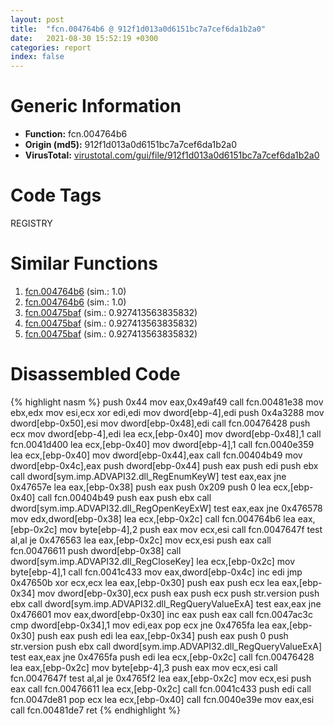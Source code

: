 ```yaml
---
layout: post
title:  "fcn.004764b6 @ 912f1d013a0d6151bc7a7cef6da1b2a0"
date:   2021-08-30 15:52:19 +0300
categories: report
index: false
---
```


# Generic Information
- **Function:** fcn.004764b6
- **Origin (md5):** 912f1d013a0d6151bc7a7cef6da1b2a0
- **VirusTotal:** [virustotal.com/gui/file/912f1d013a0d6151bc7a7cef6da1b2a0][virustotal_ref]

# Code Tags
<span class="tag" id="REGISTRY">REGISTRY</span>


# Similar Functions

1. [fcn.004764b6][similar_1_ref] (sim.: 1.0)
2. [fcn.004764b6][similar_2_ref] (sim.: 1.0)
3. [fcn.00475baf][similar_3_ref] (sim.: 0.927413563835832)
4. [fcn.00475baf][similar_4_ref] (sim.: 0.927413563835832)
5. [fcn.00475baf][similar_5_ref] (sim.: 0.927413563835832)


# Disassembled Code

{% highlight nasm %}
push 0x44
mov eax,0x49af49
call fcn.00481e38
mov ebx,edx
mov esi,ecx
xor edi,edi
mov dword[ebp-4],edi
push 0x4a3288
mov dword[ebp-0x50],esi
mov dword[ebp-0x48],edi
call fcn.00476428
push ecx
mov dword[ebp-4],edi
lea ecx,[ebp-0x40]
mov dword[ebp-0x48],1
call fcn.0041d400
lea ecx,[ebp-0x40]
mov dword[ebp-4],1
call fcn.0040e359
lea ecx,[ebp-0x40]
mov dword[ebp-0x44],eax
call fcn.00404b49
mov dword[ebp-0x4c],eax
push dword[ebp-0x44]
push eax
push edi
push ebx
call dword[sym.imp.ADVAPI32.dll_RegEnumKeyW]
test eax,eax
jne 0x47657e
lea eax,[ebp-0x38]
push eax
push 0x209
push 0
lea ecx,[ebp-0x40]
call fcn.00404b49
push eax
push ebx
call dword[sym.imp.ADVAPI32.dll_RegOpenKeyExW]
test eax,eax
jne 0x476578
mov edx,dword[ebp-0x38]
lea ecx,[ebp-0x2c]
call fcn.004764b6
lea eax,[ebp-0x2c]
mov byte[ebp-4],2
push eax
mov ecx,esi
call fcn.0047647f
test al,al
je 0x476563
lea eax,[ebp-0x2c]
mov ecx,esi
push eax
call fcn.00476611
push dword[ebp-0x38]
call dword[sym.imp.ADVAPI32.dll_RegCloseKey]
lea ecx,[ebp-0x2c]
mov byte[ebp-4],1
call fcn.0041c433
mov eax,dword[ebp-0x4c]
inc edi
jmp 0x47650b
xor ecx,ecx
lea eax,[ebp-0x30]
push eax
push ecx
lea eax,[ebp-0x34]
mov dword[ebp-0x30],ecx
push eax
push ecx
push str.version
push ebx
call dword[sym.imp.ADVAPI32.dll_RegQueryValueExA]
test eax,eax
jne 0x476601
mov eax,dword[ebp-0x30]
inc eax
push eax
call fcn.0047ac3c
cmp dword[ebp-0x34],1
mov edi,eax
pop ecx
jne 0x4765fa
lea eax,[ebp-0x30]
push eax
push edi
lea eax,[ebp-0x34]
push eax
push 0
push str.version
push ebx
call dword[sym.imp.ADVAPI32.dll_RegQueryValueExA]
test eax,eax
jne 0x4765fa
push edi
lea ecx,[ebp-0x2c]
call fcn.00476428
lea eax,[ebp-0x2c]
mov byte[ebp-4],3
push eax
mov ecx,esi
call fcn.0047647f
test al,al
je 0x4765f2
lea eax,[ebp-0x2c]
mov ecx,esi
push eax
call fcn.00476611
lea ecx,[ebp-0x2c]
call fcn.0041c433
push edi
call fcn.0047de81
pop ecx
lea ecx,[ebp-0x40]
call fcn.0040e39e
mov eax,esi
call fcn.00481de7
ret
{% endhighlight %}


[similar_1_ref]: /report/fcn.004764b6@fb9b7d22bc1c143ac66b0575cbdd088d
[similar_2_ref]: /report/fcn.004764b6@152885a790b99953ce23874f0947b7bd
[similar_3_ref]: /report/fcn.00475baf@fb9b7d22bc1c143ac66b0575cbdd088d
[similar_4_ref]: /report/fcn.00475baf@912f1d013a0d6151bc7a7cef6da1b2a0
[similar_5_ref]: /report/fcn.00475baf@152885a790b99953ce23874f0947b7bd
[virustotal_ref]: https://www.virustotal.com/gui/file/912f1d013a0d6151bc7a7cef6da1b2a0